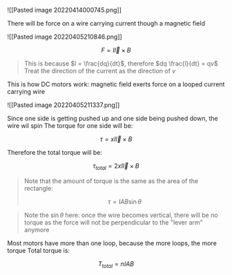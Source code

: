 ![[Pasted image 20220414000745.png]]

There will be force on a wire carrying current though a magnetic field

![[Pasted image 20220405210846.png]]

$$
F = I\vec{l} \times B
$$

> This is because $I = \frac{dq}{dt}$, therefore $dq \frac{l}{dt} = qv$ 
> Treat the direction of the current as the direction of $v$

This is how DC motors work: magnetic field exerts force on a looped current carrying wire

![[Pasted image 20220405211337.png]]

Since one side is getting pushed up and one side being pushed down, the wire wil spin
The torque for one side will be:

$$
\tau = xI\vec{l} \times B
$$

Therefore the total torque will be:

$$
\tau_{total} = 2xI\vec{l} \times B
$$

> Note that the amount of torque is the same as the area of the rectangle:
>
> $$
> \tau = IAB \sin{\theta}
> $$

> Note the $\sin{\theta}$ here: once the wire becomes vertical, there will be no torque as the force will not be perpendicular to the "lever arm" anymore


Most motors have more than one loop, because the more loops, the more torque
Total torque is:

$$
T_{total} = nIAB
$$
